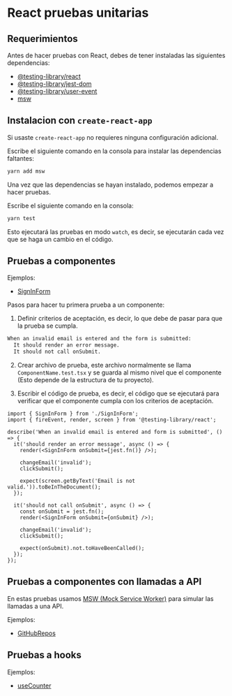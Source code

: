 # React pruebas unitarias

## Requerimientos

Antes de hacer pruebas con React, debes de tener instaladas las siguientes dependencias:

- [@testing-library/react](https://testing-library.com/docs/react-testing-library/intro)
- [@testing-library/jest-dom](https://testing-library.com/docs/ecosystem-jest-dom)
- [@testing-library/user-event](https://testing-library.com/docs/user-event/intro)
- [msw](https://mswjs.io/docs/getting-started/install)

## Instalacion con `create-react-app`

Si usaste `create-react-app` no requieres ninguna configuración adicional.

Escribe el siguiente comando en la consola para instalar las dependencias faltantes:

```bash
yarn add msw
```

Una vez que las dependencias se hayan instalado, podemos empezar a hacer pruebas.

Escribe el siguiente comando en la consola:

```bash
yarn test
```

Esto ejecutará las pruebas en modo `watch`, es decir, se ejecutarán cada vez que se haga un cambio en el código.

## Pruebas a componentes

Ejemplos:

- [SignInForm](./src/components/SignInForm.test.tsx)

Pasos para hacer tu primera prueba a un componente:

1. Definir criterios de aceptación, es decir, lo que debe de pasar para que la prueba se cumpla.

```txt
When an invalid email is entered and the form is submitted:
  It should render an error message.
  It should not call onSubmit.
```

2. Crear archivo de prueba, este archivo normalmente se llama `ComponentName.test.tsx` y se guarda al mismo nivel que el componente (Esto depende de la estructura de tu proyecto).

3. Escribir el código de prueba, es decir, el código que se ejecutará para verificar que el componente cumpla con los criterios de aceptación.

```tsx
import { SignInForm } from './SignInForm';
import { fireEvent, render, screen } from '@testing-library/react';

describe('When an invalid email is entered and form is submitted', () => {
  it('should render an error message', async () => {
    render(<SignInForm onSubmit={jest.fn()} />);

    changeEmail('invalid');
    clickSubmit();

    expect(screen.getByText('Email is not valid.')).toBeInTheDocument();
  });

  it('should not call onSubmit', async () => {
    const onSubmit = jest.fn();
    render(<SignInForm onSubmit={onSubmit} />);

    changeEmail('invalid');
    clickSubmit();

    expect(onSubmit).not.toHaveBeenCalled();
  });
});
```

## Pruebas a componentes con llamadas a API

En estas pruebas usamos [MSW (Mock Service Worker)](https://mswjs.io/docs/getting-started/install) para simular las llamadas a una API.

Ejemplos:

- [GitHubRepos](./src/routes/GitHubRepos.test.tsx)

## Pruebas a hooks

Ejemplos:

- [useCounter](./src/hooks/useCounter.test.ts)
